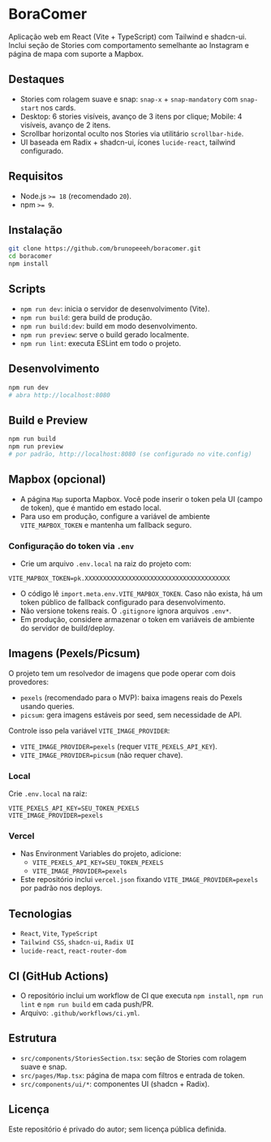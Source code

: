 # BoraComer

Aplicação web em React (Vite + TypeScript) com Tailwind e shadcn-ui. Inclui seção de Stories com comportamento semelhante ao Instagram e página de mapa com suporte a Mapbox.

## Destaques

- Stories com rolagem suave e snap: `snap-x` + `snap-mandatory` com `snap-start` nos cards.
- Desktop: 6 stories visíveis, avanço de 3 itens por clique; Mobile: 4 visíveis, avanço de 2 itens.
- Scrollbar horizontal oculto nos Stories via utilitário `scrollbar-hide`.
- UI baseada em Radix + shadcn-ui, ícones `lucide-react`, tailwind configurado.

## Requisitos

- Node.js `>= 18` (recomendado `20`).
- npm `>= 9`.

## Instalação

```sh
git clone https://github.com/brunopeeeh/boracomer.git
cd boracomer
npm install
```

## Scripts

- `npm run dev`: inicia o servidor de desenvolvimento (Vite).
- `npm run build`: gera build de produção.
- `npm run build:dev`: build em modo desenvolvimento.
- `npm run preview`: serve o build gerado localmente.
- `npm run lint`: executa ESLint em todo o projeto.

## Desenvolvimento

```sh
npm run dev
# abra http://localhost:8080
```

## Build e Preview

```sh
npm run build
npm run preview
# por padrão, http://localhost:8080 (se configurado no vite.config)
```

## Mapbox (opcional)

- A página `Map` suporta Mapbox. Você pode inserir o token pela UI (campo de token), que é mantido em estado local.
- Para uso em produção, configure a variável de ambiente `VITE_MAPBOX_TOKEN` e mantenha um fallback seguro.

### Configuração do token via `.env`

- Crie um arquivo `.env.local` na raiz do projeto com:

```
VITE_MAPBOX_TOKEN=pk.XXXXXXXXXXXXXXXXXXXXXXXXXXXXXXXXXXXXXXXX
```

- O código lê `import.meta.env.VITE_MAPBOX_TOKEN`. Caso não exista, há um token público de fallback configurado para desenvolvimento.
- Não versione tokens reais. O `.gitignore` ignora arquivos `.env*`.
- Em produção, considere armazenar o token em variáveis de ambiente do servidor de build/deploy.

## Imagens (Pexels/Picsum)

O projeto tem um resolvedor de imagens que pode operar com dois provedores:

- `pexels` (recomendado para o MVP): baixa imagens reais do Pexels usando queries.
- `picsum`: gera imagens estáveis por seed, sem necessidade de API.

Controle isso pela variável `VITE_IMAGE_PROVIDER`:

- `VITE_IMAGE_PROVIDER=pexels` (requer `VITE_PEXELS_API_KEY`).
- `VITE_IMAGE_PROVIDER=picsum` (não requer chave).

### Local

Crie `.env.local` na raiz:

```
VITE_PEXELS_API_KEY=SEU_TOKEN_PEXELS
VITE_IMAGE_PROVIDER=pexels
```

### Vercel

- Nas Environment Variables do projeto, adicione:
  - `VITE_PEXELS_API_KEY=SEU_TOKEN_PEXELS`
  - `VITE_IMAGE_PROVIDER=pexels`
- Este repositório inclui `vercel.json` fixando `VITE_IMAGE_PROVIDER=pexels` por padrão nos deploys.

## Tecnologias

- `React`, `Vite`, `TypeScript`
- `Tailwind CSS`, `shadcn-ui`, `Radix UI`
- `lucide-react`, `react-router-dom`

## CI (GitHub Actions)

- O repositório inclui um workflow de CI que executa `npm install`, `npm run lint` e `npm run build` em cada push/PR.
- Arquivo: `.github/workflows/ci.yml`.

## Estrutura

- `src/components/StoriesSection.tsx`: seção de Stories com rolagem suave e snap.
- `src/pages/Map.tsx`: página de mapa com filtros e entrada de token.
- `src/components/ui/*`: componentes UI (shadcn + Radix).

## Licença

Este repositório é privado do autor; sem licença pública definida.

